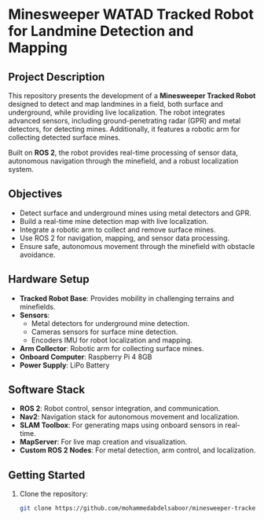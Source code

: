 # Minesweeper WATAD Tracked Robot for Landmine Detection and Mapping

## Project Description

This repository presents the development of a **Minesweeper Tracked Robot** designed to detect and map landmines in a field, both surface and underground, while providing live localization. The robot integrates advanced sensors, including ground-penetrating radar (GPR) and metal detectors, for detecting mines. Additionally, it features a robotic arm for collecting detected surface mines.

Built on **ROS 2**, the robot provides real-time processing of sensor data, autonomous navigation through the minefield, and a robust localization system.

## Objectives

- Detect surface and underground mines using metal detectors and GPR.
- Build a real-time mine detection map with live localization.
- Integrate a robotic arm to collect and remove surface mines.
- Use ROS 2 for navigation, mapping, and sensor data processing.
- Ensure safe, autonomous movement through the minefield with obstacle avoidance.

## Hardware Setup

- **Tracked Robot Base**: Provides mobility in challenging terrains and minefields.
- **Sensors**: 
  - Metal detectors for underground mine detection.
  - Cameras  sensors for surface mine detection.
  - Encoders  IMU for robot localization and mapping.
- **Arm Collector**: Robotic arm for collecting surface mines.
- **Onboard Computer**: Raspberry Pi 4 8GB
- **Power Supply**: LiPo Battery 

## Software Stack

- **ROS 2**: Robot control, sensor integration, and communication.
- **Nav2**: Navigation stack for autonomous movement and localization.
- **SLAM Toolbox**: For generating maps using onboard sensors in real-time.
- **MapServer**: For live map creation and visualization.
- **Custom ROS 2 Nodes**: For metal detection, arm control, and localization.

## Getting Started

1. Clone the repository:
   ```bash
   git clone https://github.com/mohammedabdelsaboor/minesweeper-tracked-robot.git
